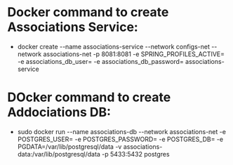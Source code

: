 # Docker command to create Associations Service:
- docker create --name associations-service --network configs-net --network associations-net -p 8081:8081 -e SPRING_PROFILES_ACTIVE= -e associations_db_user= -e associations_db_password= associations-service

# DOcker command to create Addociations DB:
- sudo docker run --name associations-db --network associations-net -e POSTGRES_USER= -e POSTGRES_PASSWORD= -e POSTGRES_DB= -e PGDATA=/var/lib/postgresql/data -v associations-data:/var/lib/postgresql/data -p 5433:5432 postgres
